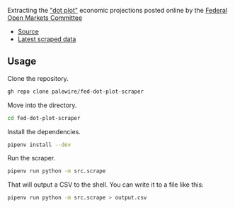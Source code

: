 Extracting the ["dot plot"](https://en.wikipedia.org/wiki/Fedspeak#Other_usage) economic projections posted online by the [Federal Open Markets Committee](https://en.wikipedia.org/wiki/Federal_Open_Market_Committee)

* [Source](https://www.federalreserve.gov/monetarypolicy/fomccalendars.htm)
* [Latest scraped data](https://github.com/palewire/fed-dot-plot-scraper/blob/main/data/dotplot.csv)

## Usage

Clone the repository.

```bash
gh repo clone palewire/fed-dot-plot-scraper
```

Move into the directory.

```bash
cd fed-dot-plot-scraper
```

Install the dependencies.

```bash
pipenv install --dev
```

Run the scraper.

```bash
pipenv run python -m src.scrape
```

That will output a CSV to the shell. You can write it to a file like this:

```bash
pipenv run python -m src.scrape > output.csv
```
